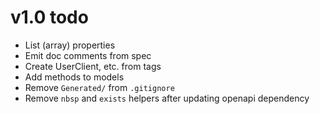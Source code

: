 # v1.0 todo

* List (array) properties
* Emit doc comments from spec
* Create UserClient, etc. from tags
* Add methods to models
* Remove `Generated/` from `.gitignore`
* Remove `nbsp` and `exists` helpers after updating openapi dependency
